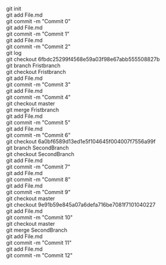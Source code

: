git init<br>
git add File.md <br>
git commit -m "Commit 0" <br>
git add File.md <br>
git commit -m "Commit 1" <br>
git add File.md <br>
git commit -m "Commit 2" <br>
git log <br>
git checkout 6fbdc25299f4568e59a03f98e67abb555508827b <br>
git branch Fristbranch <br>
git checkout Fristbranch <br>
git add File.md <br>
git commit -m "Commit 3" <br>
git add File.md <br>
git commit -m "Commit 4" <br>
git checkout master <br>
git merge Fristbranch <br>
git add File.md <br>
git commit -m "Commit 5" <br>
git add File.md <br>
git commit -m "Commit 6" <br>
git checkout 6a0bf6589d13ed1e5f104645f004007f7556a99f <br>
git branch SecondBranch <br>
git checkout SecondBranch <br>
git add File.md <br>
git commit -m "Commit 7" <br>
git add File.md <br>
git commit -m "Commit 8" <br>
git add File.md <br>
git commit -m "Commit 9" <br>
git checkout master <br>
git checkout 9e91b59e845a07a6defa716be7081f7101040227 <br>
git add File.md <br>
git commit -m "Commit 10" <br>
git checkout master <br>
git merge SecondBranch <br>
git add File.md <br>
git commit -m "Commit 11" <br>
git add File.md <br>
git commit -m "Commit 12" <br>

